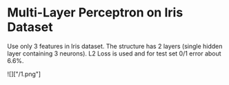 # Multi-Layer Perceptron on Iris Dataset

Use only 3 features in Iris dataset. The structure has 2 layers (single hidden layer containing 3 neurons). L2 Loss is used and for test set 0/1 error about 6.6%.

![]["/1.png"]